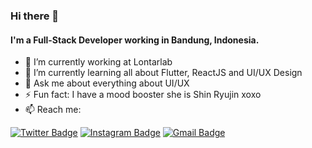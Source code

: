 ### Hi there 👋


#### I'm a Full-Stack Developer working in Bandung, Indonesia.

- 🔭 I’m currently working at Lontarlab
- 🌱 I’m currently learning all about Flutter, ReactJS and UI/UX Design
- 💬 Ask me about everything about UI/UX
- ⚡ Fun fact: I have a mood booster she is Shin Ryujin xoxo
- 📫 Reach me:

<!-- [![Website Badge](https://img.shields.io/badge/-ihsanfrr.github.io-47CCCC?style=flat&logo=Google-Chrome&logoColor=white&link=https://ihsanfrr.github.io)](https://ihsanfrr.github.io) -->
[![Twitter Badge](https://img.shields.io/badge/-@fitriadyaa-1ca0f1?style=flat&labelColor=1ca0f1&logo=twitter&logoColor=white&link=https://twitter.com/zalqyii)](https://twitter.com/zalqyii)
[![Instagram Badge](https://img.shields.io/badge/-@fitriadyaa-purple?style=flat&logo=instagram&logoColor=white&link=https://instagram.com/fitriadyaa/)](https://instagram.com/fitriadyaa)
[![Gmail Badge](https://img.shields.io/badge/-fitriadesignn-c14438?style=flat&logo=Gmail&logoColor=white&link=mailto:fitriadesignn@gmail.com)](mailto:fitriadesignn@gmail.com)
